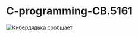 # C-programming-CB.5161

[![Кибердядька сообщает](https://img.shields.io/badge/dynamic/yaml?color=black&label=%D0%9A%D0%B8%D0%B1%D0%B5%D1%80%D0%B4%D1%8F%D0%B4%D1%8C%D0%BA%D0%B0&query=%24.badge&url=https%3A%2F%2Fraw.githubusercontent.com%2Fdluciv%2Fc-programming-CB.5161%2Fcyber-under-tutor%2Fquality-check.yml)](https://raw.githubusercontent.com/dluciv/c-programming-CB.5161/cyber-under-tutor/quality-check.yml)
